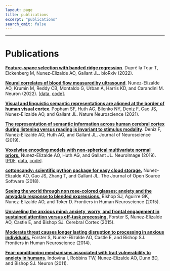 ```yaml
---
layout: page
title: publications
excerpt: "publications"
search_omit: false
---
```



***

# Publications

[**Feature-space selection with banded ridge regression**](https://doi.org/10.1101/2022.05.05.490831). Dupré la Tour T, Eickenberg M, Nunez-Elizalde AO, Gallant JL. bioRxiv (2022).

[**Neural correlates of blood flow measured by ultrasound**](https://doi.org/10.1016/j.neuron.2022.02.012). Nunez-Elizalde AO, Krumin M, Reddy CB, Montaldo G, Urban A, Harris KD, and Carandini M. Neuron (2022). [[data](https://figshare.com/projects/Nunez-Elizalde2022/132110), [code](https://github.com/anwarnunez/fusi)].

[**Visual and linguistic semantic representations are aligned at the border of human visual cortex**]( https://doi.org/10.1038/s41593-021-00921-6). Popham SF, Huth AG, Bilenko NY, Deniz F, Gao JS, Nunez-Elizalde AO, and Gallant JL. Nature Neuroscience (2021).

[**The representation of semantic information across human cerebral cortex during listening versus reading is invariant to stimulus modality**](https://www.jneurosci.org/content/39/39/7722). Deniz F, Nunez-Elizalde AO, Huth AG, and Gallant JL. Journal of Neuroscience (2019).

[**Voxelwise encoding models with non-spherical multivariate normal priors.**](https://doi.org/10.1016/j.neuroimage.2019.04.012) Nunez-Elizalde AO, Huth AG, and Gallant JL. NeuroImage (2019). [[PDF](http://anwarnunez.github.io/downloads/Nunez-Elizalde2019.pdf), [data](https://berkeley.box.com/s/adk97fj1zv7l83358cftdh0eux8ya6tx), [code](http://github.com/gallantlab/tikreg)].

[**cottoncandy: scientific python package for easy cloud storage.**](https://joss.theoj.org/papers/5af3df2912fd34f2cf3bb7fa1db90df5) Nunez-Elizalde AO, Gao JS, Zhang T, and Gallant JL. The Journal of Open Source Software (2018).

[**Seeing the world through non rose-colored glasses: anxiety and the amygdala response to blended expressions.**](http://journal.frontiersin.org/article/10.3389/fnhum.2015.00152/full) Bishop SJ, Aguirre GK, Nunez-Elizalde AO, and Toker D. Frontiers in Human Neuroscience (2015).

[**Unraveling the anxious mind: anxiety, worry, and frontal engagement in sustained attention versus off-task processing.**](http://cercor.oxfordjournals.org/content/25/3/609.long) Forster S, Nunez-Elizalde AO, Castle E, and Bishop SJ. Cerebral Cortex (2015).

[**Moderate threat causes longer lasting disruption to processing in anxious individuals.**](http://journal.frontiersin.org/article/10.3389/fnhum.2014.00626/abstract) Forster S, Nunez-Elizalde AO, Castle E, and Bishop SJ. Frontiers in Human Neuroscience (2014).

[**Fear-conditioning mechanisms associated with trait vulnerability to anxiety in humans.**](http://www.sciencedirect.com/science/article/pii/S0896627310010846) Indovina I, Robbins TW, Nunez-Elizalde AO, Dunn BD, and Bishop SJ. Neuron (2011).
